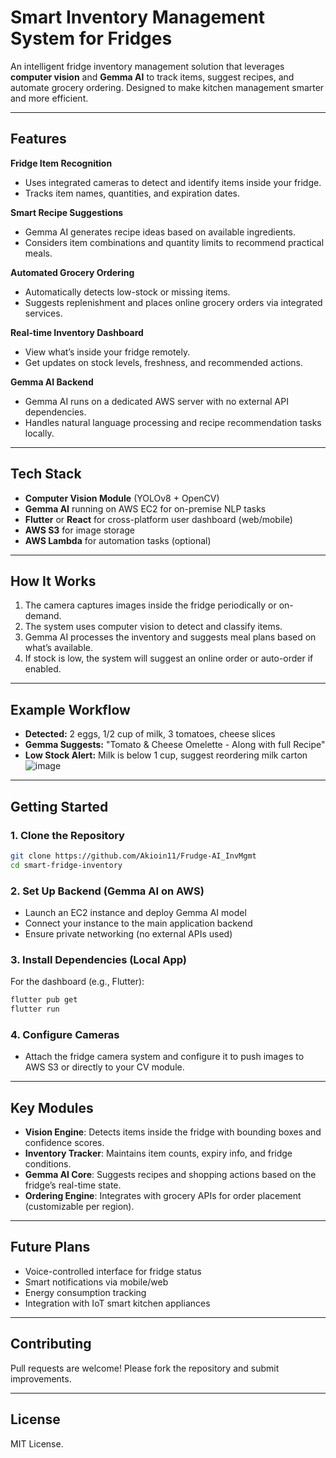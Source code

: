 
# Smart Inventory Management System for Fridges

An intelligent fridge inventory management solution that leverages **computer vision** and **Gemma AI** to track items, suggest recipes, and automate grocery ordering. Designed to make kitchen management smarter and more efficient.

---

## Features

**Fridge Item Recognition**  
- Uses integrated cameras to detect and identify items inside your fridge.  
- Tracks item names, quantities, and expiration dates.

**Smart Recipe Suggestions**  
- Gemma AI generates recipe ideas based on available ingredients.  
- Considers item combinations and quantity limits to recommend practical meals.

**Automated Grocery Ordering**  
- Automatically detects low-stock or missing items.  
- Suggests replenishment and places online grocery orders via integrated services.

**Real-time Inventory Dashboard**  
- View what’s inside your fridge remotely.  
- Get updates on stock levels, freshness, and recommended actions.

**Gemma AI Backend**  
- Gemma AI runs on a dedicated AWS server with no external API dependencies.  
- Handles natural language processing and recipe recommendation tasks locally.

---

## Tech Stack

- **Computer Vision Module** (YOLOv8 + OpenCV)  
- **Gemma AI** running on AWS EC2 for on-premise NLP tasks  
- **Flutter** or **React** for cross-platform user dashboard (web/mobile)  
- **AWS S3** for image storage  
- **AWS Lambda** for automation tasks (optional)

---

## How It Works

1. The camera captures images inside the fridge periodically or on-demand.  
2. The system uses computer vision to detect and classify items.  
3. Gemma AI processes the inventory and suggests meal plans based on what’s available.  
4. If stock is low, the system will suggest an online order or auto-order if enabled.

---

## Example Workflow

- **Detected:** 2 eggs, 1/2 cup of milk, 3 tomatoes, cheese slices  
- **Gemma Suggests:** "Tomato & Cheese Omelette - Along with full Recipe"
- **Low Stock Alert:** Milk is below 1 cup, suggest reordering milk carton
![image](https://github.com/user-attachments/assets/7e9536f5-6879-4dd0-8bb3-a87b0cabfc35)

---

## Getting Started

### 1. Clone the Repository

```bash
git clone https://github.com/Akioin11/Frudge-AI_InvMgmt
cd smart-fridge-inventory
```

### 2. Set Up Backend (Gemma AI on AWS)

- Launch an EC2 instance and deploy Gemma AI model  
- Connect your instance to the main application backend  
- Ensure private networking (no external APIs used)

### 3. Install Dependencies (Local App)

For the dashboard (e.g., Flutter):

```bash
flutter pub get
flutter run
```

### 4. Configure Cameras

- Attach the fridge camera system and configure it to push images to AWS S3 or directly to your CV module.

---

## Key Modules

- **Vision Engine**: Detects items inside the fridge with bounding boxes and confidence scores.  
- **Inventory Tracker**: Maintains item counts, expiry info, and fridge conditions.  
- **Gemma AI Core**: Suggests recipes and shopping actions based on the fridge’s real-time state.  
- **Ordering Engine**: Integrates with grocery APIs for order placement (customizable per region).

---

## Future Plans

- Voice-controlled interface for fridge status  
- Smart notifications via mobile/web  
- Energy consumption tracking  
- Integration with IoT smart kitchen appliances

---

## Contributing

Pull requests are welcome! Please fork the repository and submit improvements.

---

## License

MIT License.

